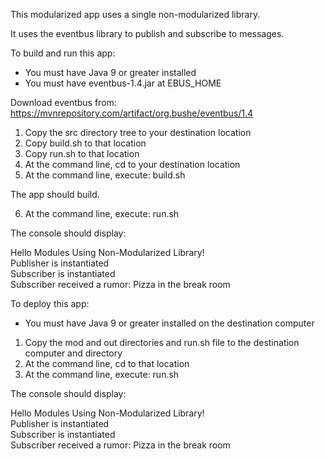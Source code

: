 This modularized app uses a single non-modularized library.

It uses the eventbus library to publish and subscribe to messages.

To build and run this app:

- You must have Java 9 or greater installed
- You must have eventbus-1.4.jar at EBUS_HOME

Download eventbus from: 
https://mvnrepository.com/artifact/org.bushe/eventbus/1.4

1. Copy the src directory tree to your destination location
2. Copy build.sh to that location
3. Copy run.sh to that location
4. At the command line, cd to your destination location
5. At the command line, execute: build.sh

The app should build.

6. At the command line, execute: run.sh

The console should display:

Hello Modules Using Non-Modularized Library!    
Publisher is instantiated  
Subscriber is instantiated  
Subscriber received a rumor: Pizza in the break room  

To deploy this app:

- You must have Java 9 or greater installed on the destination computer

1. Copy the mod and out directories and run.sh file to the destination computer and directory
2. At the command line, cd to that location
2. At the command line, execute: run.sh

The console should display:

Hello Modules Using Non-Modularized Library!   
Publisher is instantiated  
Subscriber is instantiated  
Subscriber received a rumor: Pizza in the break room  
